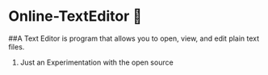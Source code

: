 # Online-TextEditor 🍾
##A Text Editor is program that allows you to open, view, and edit plain text files.
1. Just an Experimentation with the open source

